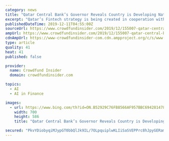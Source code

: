 ```yaml
---
category: news
title: "Qatar Central Bank’s Governor Reveals Country is Developing Nationwide Fintech Strategy for Banking Sector"
excerpt: "Qatar’s Fintech strategy is being created in cooperation with local ... quickly and heading towards a new historical turning point. Artificial intelligence (AI) and blockchain have the potential to fundamentally transform the financial industry, Saoud ..."
publishedDateTime: 2019-12-11T04:55:00Z
sourceUrl: https://www.crowdfundinsider.com/2019/12/155007-qatar-central-banks-governor-reveals-country-is-developing-nationwide-fintech-strategy-for-banking-sector/
ampUrl: https://www.crowdfundinsider.com/2019/12/155007-qatar-central-banks-governor-reveals-country-is-developing-nationwide-fintech-strategy-for-banking-sector/amp/
cdnAmpUrl: https://www-crowdfundinsider-com.cdn.ampproject.org/c/s/www.crowdfundinsider.com/2019/12/155007-qatar-central-banks-governor-reveals-country-is-developing-nationwide-fintech-strategy-for-banking-sector/amp/
type: article
quality: 41
heat: 41
published: false

provider:
  name: Crowdfund Insider
  domain: crowdfundinsider.com

topics:
  - AI
  - AI in Finance

images:
  - url: https://www.bing.com/th?id=ON.B52929C76FB8566AF957BBC694281478
    width: 700
    height: 586
    title: "Qatar Central Bank’s Governor Reveals Country is Developing Nationwide Fintech Strategy for Banking Sector"

secured: "PkvYDiobyqiMJypGT0bbQlJk9IL/7OLpquiplwKLIiSaSVEPPrc8hJpyGERamUJljm6ag1gmKaJVt4/uaxGC4kh6f4I0ziCFtIYL7+yHIRmA5Q09/V83r+Ebqpt9RQ1eHbxccXQHjHW+zGpdhRtINkFtLlramf6JWBou/iiOSPKtgi4v1v/nlJcJWf8QAV9RZdNr3CBGvzg2e4JM8kSs2Rtq61f9hw1a876x1rP5bcm0zvxnRAgzTlbP20wuxA92ndlQ8szxhw37NO5mUMaxRw==;VJdSmaX1w7mVPl9qGm1hag=="
---
```


